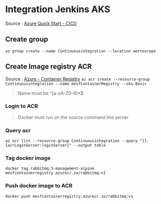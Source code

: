 # Integration Jenkins AKS

Source : [Azure Quick Start - CICD](https://github.com/Azure/azure-quickstart-templates/tree/master/jenkins-cicd-container)  

## Create group
`az group create --name Continuousintegration --location westeurope`

## Create Image registry ACR
Source : [Azure - Container Registry](https://docs.microsoft.com/fr-fr/azure/container-registry/container-registry-get-started-azure-cli)
`az acr create --resource-group Continuousintegration --name mesfContainerRegistry --sku Basic`  
> Name must be ^[a-zA-Z0-9]*$  


### Login to ACR
> Docker must run on the source command line server  

### Query acr
`az acr list --resource-group Continuousintegration --query "[].{acrLoginServer:loginServer}" --output table`

### Tag docker image
`docker tag rabbitmq:3-management-alpine mesfcontainerregistry.azurecr.io/rabbitmq:v1`

### Push docker image to ACR
`docker push mesfcontainerregistry.azurecr.io/rabbitmq:v1`
